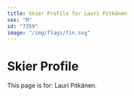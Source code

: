 ```yaml
---
title: Skier Profile for Lauri Pitkänen
sex: "M"
id: "7359"
image: "/img/flags/fin.svg" 
---
```


# Skier Profile

This page is for: Lauri Pitkänen.
    